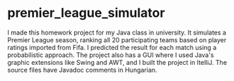 # premier_league_simulator
I made this homework project for my Java class in university. It simulates a Premier League season, ranking all 20 participating teams based on player ratings imported from Fifa. I predicted the result for each match using a probabilistic approach.
The project also has a GUI where I used Java's graphic extensions like Swing and AWT, and I built the project in ItelliJ.
The source files have Javadoc comments in Hungarian.
